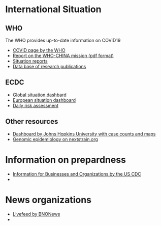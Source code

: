 # International Situation

## WHO
The WHO provides up-to-date information on COVID19
  * [COVID page by the WHO](https://www.who.int/emergencies/diseases/novel-coronavirus-2019)
  * [Report on the WHO-CHINA mission (pdf format)](https://www.who.int/docs/default-source/coronaviruse/who-china-joint-mission-on-covid-19-final-report.pdf)
  * [Situation reports](https://www.who.int/emergencies/diseases/novel-coronavirus-2019/situation-reports/)
  * [Data base of research publications](https://www.who.int/emergencies/diseases/novel-coronavirus-2019/global-research-on-novel-coronavirus-2019-ncov)

## ECDC
  * [Global situation dashbard](https://www.ecdc.europa.eu/en/geographical-distribution-2019-ncov-cases)
  * [European situation dashboard](https://www.ecdc.europa.eu/en/cases-2019-ncov-eueea)
  * [Daily risk assessment](https://www.ecdc.europa.eu/en/current-risk-assessment-novel-coronavirus-situation)

## Other resources
  * [Dashboard by Johns Hopkins University with case counts and maps](https://www.arcgis.com/apps/opsdashboard/index.html#/bda7594740fd40299423467b48e9ecf6)
  * [Genomic epidemiology on nextstrain.org](https://nextstrain.org/ncov)

# Information on prepardness
  * [Information for Businesses and Organizations by the US CDC](https://www.cdc.gov/coronavirus/2019-ncov/specific-groups/guidance-business-response.html)
  *   

# News organizations
  * [Livefeed by BNONews](https://bnonews.com/index.php/2020/02/the-latest-coronavirus-cases/)
  * 

